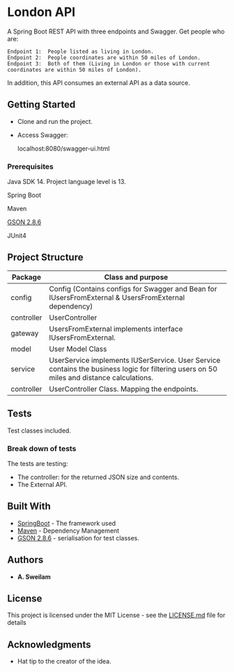 # London API

A Spring Boot REST API with three endpoints and Swagger. Get people who are:

    Endpoint 1:  People listed as living in London.
    Endpoint 2:  People coordinates are within 50 miles of London.
    Endpoint 3:  Both of them (Living in London or those with current coordinates are within 50 miles of London).

In addition, this API consumes an external API as a data source.

## Getting Started

- Clone and run the project.

- Access Swagger:

    localhost:8080/swagger-ui.html

### Prerequisites

Java SDK 14. Project language level is 13.

Spring Boot

Maven

[GSON 2.8.6](https://mvnrepository.com/artifact/com.google.code.gson/gson/2.8.6)

JUnit4

## Project Structure
| Package                                          | Class and purpose                                    | 
| ------------------------------------------------ | ---------------------------------------- |
| config                                           | Config (Contains configs for Swagger and Bean for IUsersFromExternal & UsersFromExternal dependency) | 
| controller                                       | UserController                             |
| gateway                                          | UsersFromExternal implements interface IUsersFromExternal.           |
| model                                            | User Model Class                                |
| service                                          | UserService implements IUSerService. User Service contains the business logic for filtering users on 50 miles and distance calculations.  |
| controller                                       | UserController Class. Mapping the endpoints.                   |

 

## Tests

Test classes included.

### Break down of tests

The tests are testing:
 - The controller: for the returned JSON size and contents.
 - The External API.

## Built With

* [SpringBoot](https://start.spring.io/) - The framework used
* [Maven](https://maven.apache.org/) - Dependency Management
* [GSON 2.8.6](https://mvnrepository.com/artifact/com.google.code.gson/gson/2.8.6) - serialisation for test classes. 

## Authors

* **A. Sweilam** 

## License

This project is licensed under the MIT License - see the [LICENSE.md](LICENSE.md) file for details

## Acknowledgments

* Hat tip to the creator of the idea.